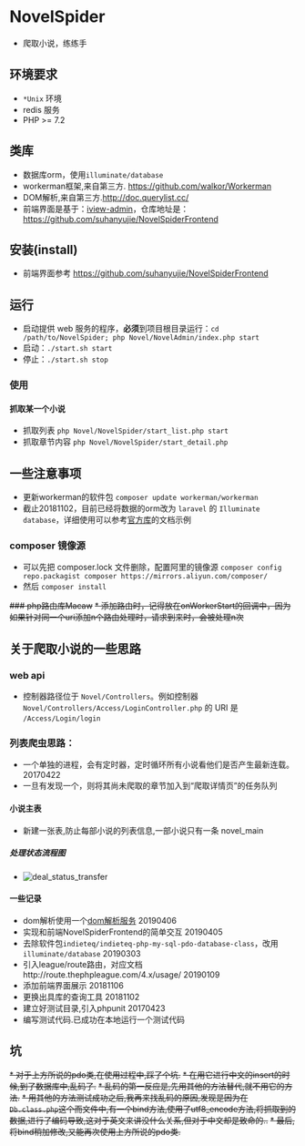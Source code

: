 # NovelSpider
* 爬取小说，练练手

## 环境要求
* `*Unix` 环境
* redis 服务
* PHP >= 7.2

## 类库
* 数据库orm，使用`illuminate/database`
* workerman框架,来自第三方. https://github.com/walkor/Workerman
* DOM解析,来自第三方.http://doc.querylist.cc/
* 前端界面是基于：[iview-admin](https://github.com/iview/iview-admin)，仓库地址是：https://github.com/suhanyujie/NovelSpiderFrontend

## 安装(install)
* 前端界面参考 https://github.com/suhanyujie/NovelSpiderFrontend

## 运行
* 启动提供 web 服务的程序，**必须**到项目根目录运行：`cd /path/to/NovelSpider; php Novel/NovelAdmin/index.php start`
* 启动：`./start.sh start`
* 停止：`./start.sh stop`

### 使用
#### 抓取某一个小说
* 抓取列表 `php Novel/NovelSpider/start_list.php start`
* 抓取章节内容 `php Novel/NovelSpider/start_detail.php`

## 一些注意事项
* 更新workerman的软件包 `composer update workerman/workerman`
* 截止20181102，目前已经将数据的orm改为 `laravel` 的 `Illuminate database`，详细使用可以参考[官方库](https://github.com/illuminate/database)的文档示例

### composer 镜像源
* 可以先把 composer.lock 文件删除，配置阿里的镜像源 `composer config repo.packagist composer https://mirrors.aliyun.com/composer/`
* 然后 `composer install`

~~### php路由库Macaw~~
~~* 添加路由时，记得放在onWorkerStart的回调中，因为如果针对同一个uri添加n个路由处理时，请求到来时，会被处理n次~~

## 关于爬取小说的一些思路
### web api
* 控制器路径位于 `Novel/Controllers`。例如控制器 `Novel/Controllers/Access/LoginController.php` 的 URI 是 `/Access/Login/login`


### 列表爬虫思路：
* 一个单独的进程，会有定时器，定时循环所有小说看他们是否产生最新连载。 20170422
* 一旦有发现一个，则将其尚未爬取的章节加入到“爬取详情页”的任务队列

#### 小说主表
* 新建一张表,防止每部小说的列表信息,一部小说只有一条 novel_main

##### 处理状态流程图
* ![deal_status_transfer](./doc/images/deal_status_transfer.png)

#### 一些记录
* dom解析使用一个[dom解析服务](https://github.com/suhanyujie/practice/tree/master/htmlParserServer)  20190406
* 实现和前端NovelSpiderFrontend的简单交互                                     20190405
* 去除软件包`indieteq/indieteq-php-my-sql-pdo-database-class`，改用`illuminate/database`  20190303
* 引入league/route路由，对应文档http://route.thephpleague.com/4.x/usage/   20190109
* 添加前端界面展示 20181106
* 更换出具库的查询工具 20181102
* 建立好测试目录,引入phpunit 20170423
* 编写测试代码.已成功在本地运行一个测试代码

## 坑
~~* 对于上方所说的pdo类,在使用过程中,踩了个坑.~~
~~* 在用它进行中文的insert的时候,到了数据库中,乱码了.~~
~~* 乱码的第一反应是,先用其他的方法替代,就不用它的方法.~~
~~* 用其他的方法测试成功之后,我再来找乱码的原因,发现是因为在`Db.class.php`这个而文件中,有一个bind方法,使用了utf8_encode方法,将抓取到的数据,进行了编码导致,这对于英文来讲没什么关系,但对于中文却是致命的..~~
~~* 最后,将bind稍加修改,又能再次使用上方所说的pdo类.~~
